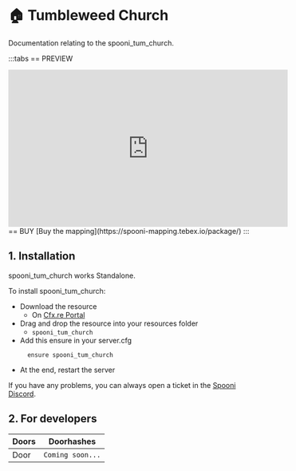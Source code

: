 # 🏠 Tumbleweed Church
Documentation relating to the spooni_tum_church.

:::tabs
== PREVIEW
<iframe width="560" height="315" src="https://www.youtube.com/embed/yPcqqXyTHYc?si=zsh7f8xObYUgxtBm" frameborder="0" allow="accelerometer; autoplay; clipboard-write; encrypted-media; gyroscope; picture-in-picture; web-share" referrerpolicy="strict-origin-when-cross-origin" allowfullscreen></iframe>
== BUY
[Buy the mapping](https://spooni-mapping.tebex.io/package/)
:::

## 1. Installation
spooni_tum_church works Standalone.  

To install spooni_tum_church:
- Download the resource
  - On [Cfx.re Portal](https://portal.cfx.re/)
- Drag and drop the resource into your resources folder
  - `spooni_tum_church`
- Add this ensure in your server.cfg
  ```
    ensure spooni_tum_church
  ```
- At the end, restart the server

If you have any problems, you can always open a ticket in the [Spooni Discord](https://discord.gg/spooni).

## 2. For developers
| Doors                     | Doorhashes
|---------------------------|----------------------------------------------------------------------------------|
| Door                      | `Coming soon...`